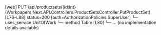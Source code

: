 [web] PUT /api/productsets/{id:int}  (Workpapers.Next.API.Controllers.ProductSetsController.PutProductSet)  [L76–L88] status=200 [auth=AuthorizationPolicies.SuperUser]
  └─ uses_service UnitOfWork
    └─ method Table [L80]
      └─ ... (no implementation details available)

